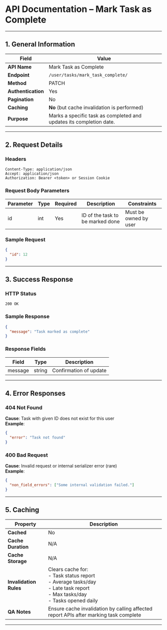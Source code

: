 # API Documentation – Mark Task as Complete

---

## 1. General Information

| Field              | Value                                                                  |
|--------------------|------------------------------------------------------------------------|
| **API Name**       | Mark Task as Complete                                                  |
| **Endpoint**       | `/user/tasks/mark_task_complete/`                                      |
| **Method**         | PATCH                                                                  |
| **Authentication** | Yes                                                                    |
| **Pagination**     | No                                                                     |
| **Caching**        | **No** (but cache invalidation is performed)                           |
| **Purpose**        | Marks a specific task as completed and updates its completion date.    |

---

## 2. Request Details

### Headers

```http
Content-Type: application/json
Accept: application/json
Authorization: Bearer <token> or Session Cookie
```

### Request Body Parameters

| Parameter | Type   | Required | Description                       | Constraints      |
|-----------|--------|----------|-----------------------------------|------------------|
| id        | int    | Yes      | ID of the task to be marked done  | Must be owned by user |

### Sample Request

```json
{
  "id": 12
}
```

---

## 3. Success Response

### HTTP Status

`200 OK`

### Sample Response

```json
{
  "message": "Task marked as complete"
}
```

### Response Fields

| Field    | Type   | Description                          |
|----------|--------|--------------------------------------|
| message  | string | Confirmation of update               |

---

## 4. Error Responses

### 404 Not Found

**Cause**: Task with given ID does not exist for this user  
**Example**:

```json
{
  "error": "Task not found"
}
```

### 400 Bad Request

**Cause**: Invalid request or internal serializer error (rare)  
**Example**:

```json
{
  "non_field_errors": ["Some internal validation failed."]
}
```

---

## 5. Caching

| Property               | Description                                                                                     |
|------------------------|-------------------------------------------------------------------------------------------------|
| **Cached**             | No                                                                                              |
| **Cache Duration**     | N/A                                                                                              |
| **Cache Storage**      | N/A                                                                                              |
| **Invalidation Rules** | Clears cache for:<br> - Task status report<br> - Average tasks/day<br> - Late task report<br> - Max tasks/day<br> - Tasks opened daily |
| **QA Notes**           | Ensure cache invalidation by calling affected report APIs after marking task complete           |

---
